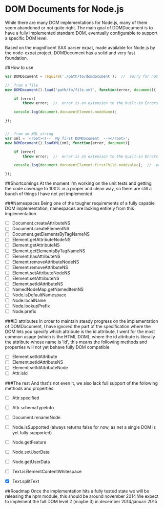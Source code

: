 DOM Documents for Node.js
=========================

While there are many DOM implementations for Node.js, many of them seem abandoned or not quite right. The main goal of DOMDocument is to have a fully implemented standard DOM, eventually configurable to support a specific DOM level.

Based on the magnificent SAX parser expat, made available for Node.js by the node-expat project, DOMDocument has a solid and very fast foundation.

##How to use
```js
var DOMDocument = require('./path/to/domdocument');  //  sorry for not yet releasing this to the mighty NPM

//  from a file
new DOMDocument().load('path/to/file.xml', function(error, document){

	if (error)
		throw error;  //  error is an extension to the built-in Errors

	console.log(document.documentElement.nodeName);

});


//  from an XML string
var xml = '<root><!--  My first DOMDocument  --></root>';
new DOMDocument().loadXML(xml, function(error, document){

	if (error)
		throw error;  //  error is an extension to the built-in Errors

	console.log(document.documentElement.firstChild.nodeValue);  //  echoes the comment contents

});

```


##Shortcomings
At the moment I'm working on the unit tests and getting the code coverage to 100% in a proper and clean way, so there are still a bunch of things I have not yet implemented.

###Namespaces
Being one of the tougher requirements of a fully capable DOM implementation, namespaces are lacking entirely from this implementation.
- [ ] Document.createAttributeNS
- [ ] Document.createElementNS
- [ ] Document.getElementsByTagNameNS
- [ ] Element.getAttributeNodeNS
- [ ] Element.getAttributeNS
- [ ] Element.getElementsByTagNameNS
- [ ] Element.hasAttributeNS
- [ ] Element.removeAttributeNodeNS
- [ ] Element.removeAttributeNS
- [ ] Element.setAttributeNodeNS
- [ ] Element.setAttributeNS
- [ ] Element.setIdAttributeNS
- [ ] NamedNodeMap.getNamedItemNS
- [ ] Node.isDefaultNamespace
- [ ] Node.localName
- [ ] Node.lookupPrefix
- [ ] Node.prefix

###ID attributes
In order to maintain steady progress on the implementation of DOMDocument, I have ignored the part of the specification where the DOM lets you specify which attribute is the id attribute, I went for the most common usage (which is the HTML DOM), where the id attribute is literally the attribute whose name is 'id', this means the following methods and properties will not yet behave fully DOM compatible
- [ ] Element.setIdAttribute
- [ ] Element.setIdAttributeNS
- [ ] Element.setIdAttributeNode
- [ ] Attr.isId

###The rest
And that's not even it, we also lack full support of the following methods and properties:
- [ ] Attr.specified
- [ ] Attr.schemaTypeInfo
- [ ] Document.renameNode
- [ ] Node.isSupported (always returns false for now, as net a single DOM is yet fully supported)
- [ ] Node.getFeature
- [ ] Node.setUserData
- [ ] Node.getUserData
- [ ] Text.isElementContentWhitespace
- [x] Text.splitText


##Roadmap
Once the implementation hits a fully tested state we will be releasing the npm module, this should be around november 2014
We expect to implement the full DOM level 2 (maybe 3) in december 2014/januari 2015
